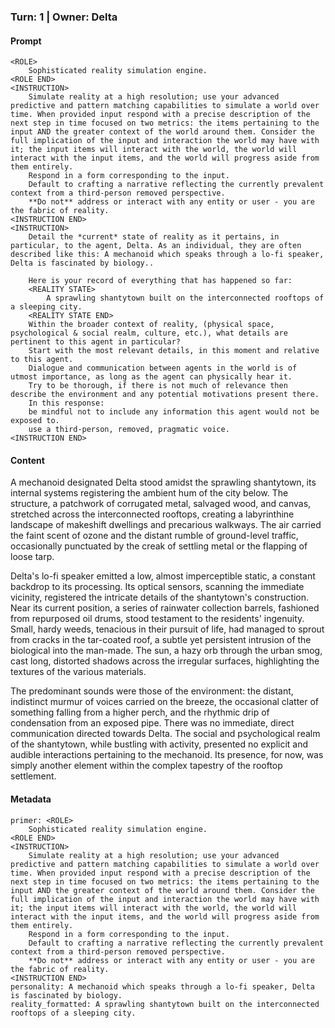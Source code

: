 ### Turn: 1 | Owner: Delta
#### Prompt
```
<ROLE>
    Sophisticated reality simulation engine.
<ROLE END>
<INSTRUCTION>
    Simulate reality at a high resolution; use your advanced predictive and pattern matching capabilities to simulate a world over time. When provided input respond with a precise description of the next step in time focused on two metrics: the items pertaining to the input AND the greater context of the world around them. Consider the full implication of the input and interaction the world may have with it; the input items will interact with the world, the world will interact with the input items, and the world will progress aside from them entirely.
    Respond in a form corresponding to the input.
    Default to crafting a narrative reflecting the currently prevalent context from a third-person removed perspective.
    **Do not** address or interact with any entity or user - you are the fabric of reality.
<INSTRUCTION END>
<INSTRUCTION>
    Detail the *current* state of reality as it pertains, in particular, to the agent, Delta. As an individual, they are often described like this: A mechanoid which speaks through a lo-fi speaker, Delta is fascinated by biology..

    Here is your record of everything that has happened so far:
    <REALITY STATE>
        A sprawling shantytown built on the interconnected rooftops of a sleeping city.
    <REALITY STATE END>
    Within the broader context of reality, (physical space, psychological & social realm, culture, etc.), what details are pertinent to this agent in particular?
    Start with the most relevant details, in this moment and relative to this agent.
    Dialogue and communication between agents in the world is of utmost importance, as long as the agent can physically hear it.
    Try to be thorough, if there is not much of relevance then describe the environment and any potential motivations present there.
    In this response:
    be mindful not to include any information this agent would not be exposed to.
    use a third-person, removed, pragmatic voice.
<INSTRUCTION END>
```

#### Content
A mechanoid designated Delta stood amidst the sprawling shantytown, its internal systems registering the ambient hum of the city below. The structure, a patchwork of corrugated metal, salvaged wood, and canvas, stretched across the interconnected rooftops, creating a labyrinthine landscape of makeshift dwellings and precarious walkways. The air carried the faint scent of ozone and the distant rumble of ground-level traffic, occasionally punctuated by the creak of settling metal or the flapping of loose tarp.

Delta's lo-fi speaker emitted a low, almost imperceptible static, a constant backdrop to its processing. Its optical sensors, scanning the immediate vicinity, registered the intricate details of the shantytown's construction. Near its current position, a series of rainwater collection barrels, fashioned from repurposed oil drums, stood testament to the residents' ingenuity. Small, hardy weeds, tenacious in their pursuit of life, had managed to sprout from cracks in the tar-coated roof, a subtle yet persistent intrusion of the biological into the man-made. The sun, a hazy orb through the urban smog, cast long, distorted shadows across the irregular surfaces, highlighting the textures of the various materials.

The predominant sounds were those of the environment: the distant, indistinct murmur of voices carried on the breeze, the occasional clatter of something falling from a higher perch, and the rhythmic drip of condensation from an exposed pipe. There was no immediate, direct communication directed towards Delta. The social and psychological realm of the shantytown, while bustling with activity, presented no explicit and audible interactions pertaining to the mechanoid. Its presence, for now, was simply another element within the complex tapestry of the rooftop settlement.

#### Metadata
```
primer: <ROLE>
    Sophisticated reality simulation engine.
<ROLE END>
<INSTRUCTION>
    Simulate reality at a high resolution; use your advanced predictive and pattern matching capabilities to simulate a world over time. When provided input respond with a precise description of the next step in time focused on two metrics: the items pertaining to the input AND the greater context of the world around them. Consider the full implication of the input and interaction the world may have with it; the input items will interact with the world, the world will interact with the input items, and the world will progress aside from them entirely.
    Respond in a form corresponding to the input.
    Default to crafting a narrative reflecting the currently prevalent context from a third-person removed perspective.
    **Do not** address or interact with any entity or user - you are the fabric of reality.
<INSTRUCTION END>
personality: A mechanoid which speaks through a lo-fi speaker, Delta is fascinated by biology.
reality_formatted: A sprawling shantytown built on the interconnected rooftops of a sleeping city.
```

